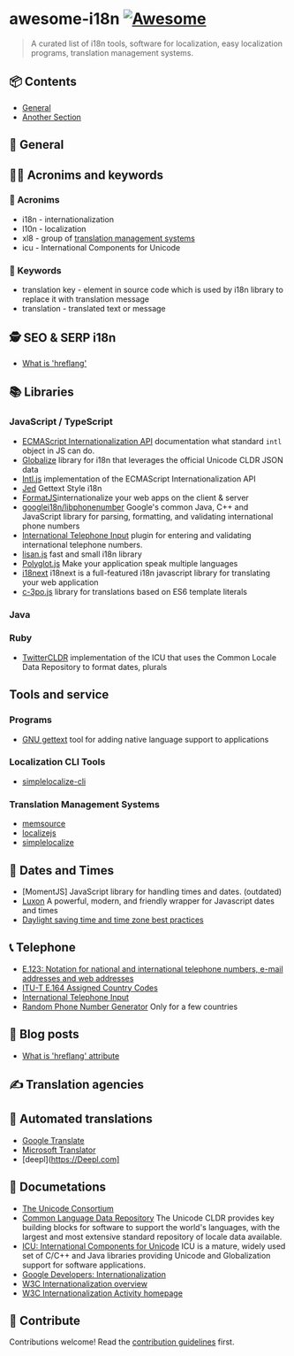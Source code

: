 # awesome-i18n [![Awesome](https://awesome.re/badge.svg)](https://awesome.re)

> A curated list of i18n tools, software for localization, easy localization programs, translation management systems.


## 📦 Contents

- [General ](#section)
- [Another Section](#another-section)



## 🚀 General

## 👩‍🎓 Acronims and keywords

### 🧐 Acronims
* i18n - internationalization
* l10n - localization
* xl8 - group of [translation management systems](#translation-management-system)
* icu - International Components for Unicode

### 🔑 Keywords
* translation key - element in source code which is used by i18n library to replace it with translation message
* translation - translated text or message


## 🕵️ SEO & SERP i18n 

* [What is 'hreflang'](https://simplelocalize.io/blog/posts/what-is-hreflang/)


## 📚 Libraries

### JavaScript / TypeScript

* [ECMAScript Internationalization API](https://developer.mozilla.org/en-US/docs/Web/JavaScript/Reference/Global_Objects/Intl) documentation what standard `intl` object in JS can do.
* [Globalize](https://github.com/jquery/globalize) library for i18n that leverages the official Unicode CLDR JSON data
* [Intl.js](https://github.com/andyearnshaw/Intl.js) implementation of the ECMAScript Internationalization API
* [Jed](http://slexaxton.github.io/Jed/) Gettext Style i18n
* [FormatJS](https://formatjs.io)internationalize your web apps on the client & server
* [googlei18n/libphonenumber](https://github.com/googlei18n/libphonenumber) Google's common Java, C++ and JavaScript library for parsing, formatting, and validating international phone numbers
* [International Telephone Input](http://jackocnr.com/intl-tel-input.html) plugin for entering and validating international telephone numbers. 
* [lisan.js](http://lisanjs.com) fast and small i18n library
* [Polyglot.js](http://airbnb.io/polyglot.js/) Make your application speak multiple languages
* [i18next](http://i18next.com/) i18next is a full-featured i18n javascript library for translating your web application
* [c-3po.js](http://c-3po.js.org) library for translations based on ES6 template literals

### Java

### Ruby

* [TwitterCLDR](https://github.com/twitter/twitter-cldr-rb) implementation of the ICU that uses the Common Locale Data Repository to format dates, plurals

## Tools and service

### Programs
* [GNU gettext](http://www.gnu.org/software/gettext/) tool for adding native language support to applications

### Localization CLI Tools

* [simplelocalize-cli](https://simplelocalize.io/docs/cli/get-started/)

### Translation Management Systems

* [memsource](https://www.memsource.com)
* [localizejs](https://localizejs.com)
* [simplelocalize](https://simplelocalize.io)

## 📅 Dates and Times

* [MomentJS] JavaScript library for handling times and dates. (outdated)
* [Luxon](https://moment.github.io/luxon/) A powerful, modern, and friendly wrapper for Javascript dates and times
* [Daylight saving time and time zone best practices](http://stackoverflow.com/questions/2532729/daylight-saving-time-and-time-zone-best-practices)

## 📞 Telephone

* [E.123: Notation for national and international telephone numbers, e-mail addresses and web addresses](http://www.itu.int/rec/T-REC-E.123/en)
* [ITU-T E.164 Assigned Country Codes](http://www.itu.int/dms_pub/itu-t/opb/sp/T-SP-E.164D-11-2011-PDF-E.pdf)
* [International Telephone Input](http://jackocnr.com/intl-tel-input.html)
* [Random Phone Number Generator](https://fakenumber.org/) Only for a few countries

## 📒 Blog posts

* [What is 'hreflang' attribute](https://simplelocalize.io/blog/posts/what-is-hreflang/)

## ✍️ Translation agencies

## 🦾 Automated translations

* [Google Translate](https://translate.google.com)
* [Microsoft Translator](https://www.microsoft.com/en-GB/translator/)
* [deepl](https://Deepl.com]

## 📘 Documetations

* [The Unicode Consortium](http://unicode.org/)
* [Common Language Data Repository](http://cldr.unicode.org/) The Unicode CLDR provides key building blocks for software to support the world's languages, with the largest and most extensive standard repository of locale data available.
* [ICU: International Components for Unicode](http://site.icu-project.org/) ICU is a mature, widely used set of C/C++ and Java libraries providing Unicode and Globalization support for software applications.
* [Google Developers: Internationalization](https://developers.google.com/international/)
* [W3C Internationalization overview](http://www.w3.org/standards/webdesign/i18n)
* [W3C Internationalization Activity homepage](http://www.w3.org/International/)

## 📢 Contribute

Contributions welcome! Read the [contribution guidelines](contributing.md) first.
